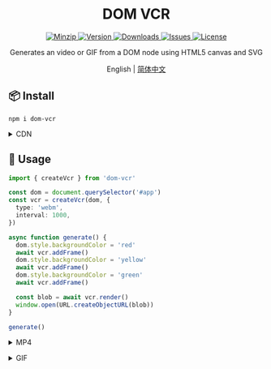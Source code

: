 <h1 align="center">DOM VCR</h1>

<p align="center">
  <a href="https://unpkg.com/dom-vcr">
    <img src="https://img.shields.io/bundlephobia/minzip/dom-vcr" alt="Minzip">
  </a>
  <a href="https://www.npmjs.com/package/dom-vcr">
    <img src="https://img.shields.io/npm/v/dom-vcr.svg" alt="Version">
  </a>
  <a href="https://www.npmjs.com/package/dom-vcr">
    <img src="https://img.shields.io/npm/dm/dom-vcr" alt="Downloads">
  </a>
  <a href="https://github.com/qq15725/dom-vcr/issues">
    <img src="https://img.shields.io/github/issues/qq15725/dom-vcr" alt="Issues">
  </a>
  <a href="https://github.com/qq15725/dom-vcr/blob/master/LICENSE">
    <img src="https://img.shields.io/npm/l/dom-vcr.svg" alt="License">
  </a>
</p>

<p align="center">Generates an video or GIF from a DOM node using HTML5 canvas and SVG</p>

<p align="center">English | <a href="README.zh-CN.md">简体中文</a></p>

## 📦 Install

```shell
npm i dom-vcr
```

<details>
<summary>CDN</summary><br>

```html
<script src="https://unpkg.com/dom-vcr"></script>
```

<br></details>

## 🦄 Usage

```ts
import { createVcr } from 'dom-vcr'

const dom = document.querySelector('#app')
const vcr = createVcr(dom, {
  type: 'webm',
  interval: 1000,
})

async function generate() {
  dom.style.backgroundColor = 'red'
  await vcr.addFrame()
  dom.style.backgroundColor = 'yellow'
  await vcr.addFrame()
  dom.style.backgroundColor = 'green'
  await vcr.addFrame()

  const blob = await vcr.render()
  window.open(URL.createObjectURL(blob))
}

generate()
```

<details>
<summary>MP4</summary><br>

> Need install `mp4box`

```ts
import { createVcr } from 'dom-vcr'
import mp4box from 'mp4box'

const dom = document.querySelector('#app')
const vcr = createVcr(dom, {
  type: 'mp4',
  mp4: mp4box,
  interval: 1000,
})

async function generate() {
  dom.style.backgroundColor = 'red'
  await vcr.addFrame()
  dom.style.backgroundColor = 'yellow'
  await vcr.addFrame()
  dom.style.backgroundColor = 'green'
  await vcr.addFrame()

  const blob = await vcr.render()
  window.open(URL.createObjectURL(blob))
}

generate()
```

<br></details>

<details>
<summary>GIF</summary><br>

> Need install `modern-gif`

```ts
import { createVcr } from 'dom-vcr'
import * as gif from 'modern-gif'

const dom = document.querySelector('#app')
const vcr = createVcr(dom, {
  type: 'gif',
  gif,
  interval: 1000,
})

async function generate() {
  dom.style.backgroundColor = 'red'
  await vcr.addFrame()
  dom.style.backgroundColor = 'yellow'
  await vcr.addFrame()
  dom.style.backgroundColor = 'green'
  await vcr.addFrame()

  const blob = await vcr.render()
  window.open(URL.createObjectURL(blob))
}

generate()
```

<br></details>
